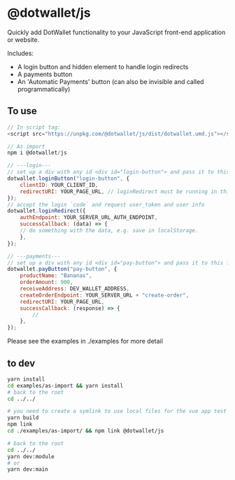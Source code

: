 # @dotwallet/js

Quickly add DotWallet functionality to your JavaScript front-end application or website.

Includes:

- A login button and hidden element to handle login redirects
- A payments button
- An 'Automatic Payments' button (can also be invisible and called programmatically)

## To use

```js
// In script tag:
<script src="https://unpkg.com/@dotwallet/js/dist/dotwallet.umd.js"></script>

// As import
npm i @dotwallet/js

// ---login---
// set up a div with any id <div id="login-button"> and pass it to this function
dotwallet.loginButton("login-button", {
    clientID: YOUR_CLIENT_ID,
    redirectURI: YOUR_PAGE_URL, // loginRedirect must be running in this URL
});
// accept the login `code` and request user_token and user info
dotwallet.loginRedirect({
    authEndpoint: YOUR_SERVER_URL_AUTH_ENDPOINT,
    successCallback: (data) => {
    // do something with the data, e.g. save in localStorage.
    },
});

// ---payments---
// set up a div with any id <div id="pay-button"> and pass it to this function
dotwallet.payButton("pay-button", {
    productName: "Bananas",
    orderAmount: 900,
    receiveAddress: DEV_WALLET_ADDRESS,
    createOrderEndpoint: YOUR_SERVER_URL + "create-order",
    redirectURI: YOUR_PAGE_URL,
    successCallback: (response) => {
        //
    },
});

```

Please see the examples in ./examples for more detail

## to dev

```bash
yarn install
cd examples/as-import && yarn install
# back to the root
cd ../../

# you need to create a symlink to use local files for the vue app test
yarn build
npm link
cd ./examples/as-import/ && npm link @dotwallet/js

# back to the root
cd ../../
yarn dev:module
# or
yarn dev:main
```
